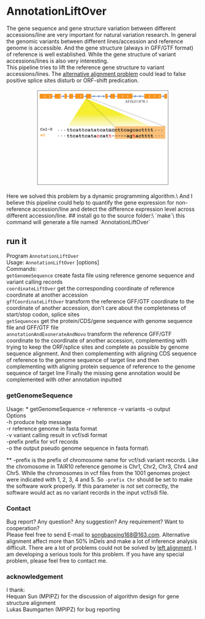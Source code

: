 # AnnotationLiftOver

The gene sequence and gene structure variation between different accessions/line are very important for natural variation research.
In general the genomic variants between different lines/accession and reference genome is accessible.
And the gene structure (always in GFF/GTF format) of reference is well established.
While the gene structure of variant accessions/lines is also very interesting.\
This pipeline tries to lift the reference gene structure to variant accessions/lines.
The [alternative alignment problem](https://www.ncbi.nlm.nih.gov/pubmed/25701572) could lead to false positive splice sites disturb or ORF-shift predication.
<p align="center">
<img src="./doc/alternativeAlignment.gif" width="350px" background-color="#ffffff" />
</p>
Here we solved this problem by a dynamic programming algorithm.\
And I believe this pipeline could help to quantify the gene expression for non-reference accession/line and detect the difference expression level across different accession/line.
## install
go to the source folder:\
`make`\
this command will generate a file named `AnnotationLiftOver`

## run it
Program `AnnotationLiftOver`\
Usage:  `AnnotationLiftOver` <command> [options]\
Commands:\
`getGenomeSequence`              create fasta file using reference genome sequence and variant calling records\
`coordinateLiftOver`             get the corresponding coordinate of reference coordinate at another accession\
`gffCoordinateLiftOver`          transform the reference GFF/GTF coordinate to the coordinate of another accession,
                               don't care about the completeness of start/stop codon, splice sites\
`getSequences`                   get the protein/CDS/gene sequence with genome sequence file and GFF/GTF file\
`annotationAndExonerateAndNovo`  transform the reference GFF/GTF coordinate to the coordinate of another accession,
                               complementing with trying to keep the ORF/splice sites and complete as possible by
                               genome sequence alignment. And then complementing with aligning CDS sequence of
                               reference to the genome sequence of target line and then complementing with
                               aligning protein sequence of reference to the genome sequence of target line
                               Finally the missing gene annotation would be complemented with
                               other annotation inputted
                               
### getGenomeSequence
Usage:    * getGenomeSequence -r reference -v variants -o output\
Options\
   -h        produce help message\
   -r        reference genome in fasta format\
   -v        variant calling result in vcf/sdi format\
   -prefix   prefix for vcf records\
   -o        the output pseudo genome sequence in fasta format\

** -prefix is the prefix of chromosome name for vcf/sdi variant records. Like the chromosome in TAIR10 reference genome is Chr1, Chr2, Chr3, Chr4 and Chr5. While the chromosomes in vcf files from the 1001 genomes project were indicated with 1, 2, 3, 4 and 5.
So `-prefix Chr` should be set to make the software work properly. If this parameter is not set correctly, the software would act as no variant records in the input vcf/sdi file.   

### Contact
Bug report? Any question? Any suggestion? Any requirement? Want to cooperation?\
Please feel free to send E-mail to songbaoxing168@163.com.
Alternative alignment affect more than 50% InDels and make a lot of inference analysis difficult. There are a lot of problems could not be solved by [left alignment](https://www.ncbi.nlm.nih.gov/pubmed/25701572). I am developing a serious tools for this problem. If you have any special problem, please feel free to contact me. 
### acknowledgement
I thank:\
 Hequan Sun (MPIPZ) for the discussion of algorithm design for gene structure alignment\
 Lukas Baumgarten (MPIPZ) for bug reporting


